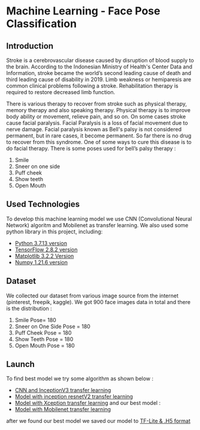# Machine Learning - Face Pose Classification 
## Introduction
Stroke is a cerebrovascular disease caused by disruption of blood supply to the brain. According to the Indonesian Ministry of Health's Center Data and Information, stroke became the world’s second leading cause of death and third leading cause of disability in 2019. Limb weakness or hemiparesis are common clinical problems following a stroke. Rehabilitation therapy is required to restore decreased limb function.

There is various therapy to recover from stroke such as physical therapy, memory therapy and also speaking therapy. Physical therapy is to improve  body ability or movement, relieve pain, and so on. On some cases stroke cause facial paralysis. Facial Paralysis is a loss of facial movement due to nerve damage. Facial paralysis known as Bell's palsy is not considered permanent, but in rare cases, it become permanent.  So far there is no drug to recover from this syndrome.  One of some ways to cure this disease is to do facial therapy. There is some poses used for bell’s palsy therapy :
1.	Smile
2.	Sneer on one side
3.	Puff cheek
4.	Show teeth
5.	Open Mouth

## Used Technologies
To develop this machine learning model we use CNN (Convolutional Neural Network) algoritm and Mobilenet as transfer learning. We also used some python library in this project, including:
- [Python 3.7.13 version](https://www.python.org/downloads/release/python-3717/)
- [TensorFlow 2.8.2 version](https://pypi.org/project/tensorflow/2.8.2/)
- [Matplotlib 3.2.2 Version](https://pypi.org/project/matplotlib/3.2.2/)
- [Numpy 1.21.6 version](https://pypi.org/project/numpy/1.21.6/)

## Dataset
We collected our dataset from various image source from the internet (pinterest, freepik, kaggle). We got 900 face images data in total and there is the distribution :
1.	Smile Pose= 180 
2.	Sneer on One Side Pose = 180
3.	Puff Cheek Pose = 180
4.	Show Teeth Pose = 180
5.	Open Mouth Pose = 180

## Launch 
To find best model we try some algorithm as shown below :
- [CNN and InceptionV3 transfer learning](https://github.com/C22-PS185/ML-Model/blob/main/Manual_Model_Inception_V3%20(1).ipynb)
- [Model with inception resnetV2 transfer learning](https://github.com/C22-PS185/ML-Model/blob/main/Model_inceptionresnetv2.ipynb)
- [Model with Xception transfer learning](https://github.com/C22-PS185/ML-Model/blob/main/model_Xception.ipynb)
and our best model :
- [Model with Mobilenet transfer learning](https://github.com/C22-PS185/ML-Model/blob/main/final_model(MobileNet).ipynb)

after we found our best model we saved our model to [TF-Lite & .H5 format](https://drive.google.com/drive/folders/1nKQbFGayOEvkx2l0Q0B3KIUS1CsQSDDs?usp=sharing)
